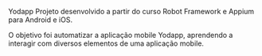 Yodapp
Projeto desenvolvido a partir do curso Robot Framework e Appium para Android e iOS.

O objetivo foi automatizar a aplicação mobile Yodapp, aprendendo a interagir com diversos elementos de uma aplicação mobile.
